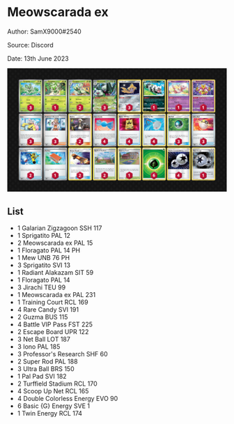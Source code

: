 # Meowscarada ex

Author: SamX9000#2540

Source: Discord

Date: 13th June 2023

![decklist](../../images/PAL/Meowscarada%20ex/1-%20Meowscarada%20ex.png)

## List

* 1 Galarian Zigzagoon SSH 117
* 1 Sprigatito PAL 12
* 2 Meowscarada ex PAL 15
* 1 Floragato PAL 14 PH
* 1 Mew UNB 76 PH
* 3 Sprigatito SVI 13
* 1 Radiant Alakazam SIT 59
* 1 Floragato PAL 14
* 3 Jirachi TEU 99
* 1 Meowscarada ex PAL 231
* 1 Training Court RCL 169
* 4 Rare Candy SVI 191
* 2 Guzma BUS 115
* 4 Battle VIP Pass FST 225
* 2 Escape Board UPR 122
* 3 Net Ball LOT 187
* 3 Iono PAL 185
* 3 Professor's Research SHF 60
* 2 Super Rod PAL 188
* 3 Ultra Ball BRS 150
* 1 Pal Pad SVI 182
* 2 Turffield Stadium RCL 170
* 4 Scoop Up Net RCL 165
* 4 Double Colorless Energy EVO 90
* 6 Basic {G} Energy SVE 1
* 1 Twin Energy RCL 174
